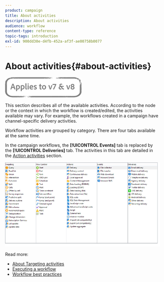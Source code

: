 ```yaml
---
product: campaign
title: About activities
description: About activities
audience: workflow
content-type: reference
topic-tags: introduction
exl-id: 900dd30e-d4fb-452a-af3f-ae00758b0077
---
```

# About activities{#about-activities}

![](../../assets/common.svg)

This section describes all of the available activities. According to the node or the context in which the workflow is created/edited, the activities available may vary. For example, the workflows created in a campaign have channel-specific delivery activities.

Workflow activities are grouped by category. There are four tabs available at the same time.

In the campaign workflows, the **[!UICONTROL Events]** tab is replaced by the **[!UICONTROL Deliveries]** tab. The activities in this tab are detailed in the [Action activities](about-action-activities.md) section.

![](assets/wf-activity-tabs.png)

Read more:

* [About Targeting activities](about-targeting-activities.md)
* [Executing a workflow](starting-a-workflow.md)
* [Workflow best practices](workflow-best-practices.md)
